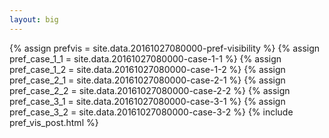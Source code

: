 ```yaml
---
layout: big
---
```

{% assign prefvis = site.data.20161027080000-pref-visibility %}
{% assign pref_case_1_1 = site.data.20161027080000-case-1-1 %}
{% assign pref_case_1_2 = site.data.20161027080000-case-1-2 %}
{% assign pref_case_2_1 = site.data.20161027080000-case-2-1 %}
{% assign pref_case_2_2 = site.data.20161027080000-case-2-2 %}
{% assign pref_case_3_1 = site.data.20161027080000-case-3-1 %}
{% assign pref_case_3_2 = site.data.20161027080000-case-3-2 %}
{% include pref_vis_post.html %}
